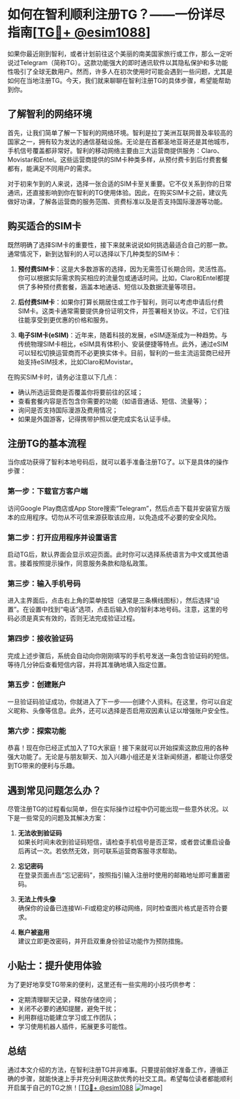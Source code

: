 # 如何在智利顺利注册TG？——一份详尽指南[[TG💪+ @esim1088](https://t.me/s/esim1088)]

如果你最近刚到智利，或者计划前往这个美丽的南美国家旅行或工作，那么一定听说过Telegram（简称TG）。这款功能强大的即时通讯软件以其隐私保护和多功能性吸引了全球无数用户。然而，许多人在初次使用时可能会遇到一些问题，尤其是如何在当地注册TG。今天，我们就来聊聊在智利注册TG的具体步骤，希望能帮助到你。

## 了解智利的网络环境

首先，让我们简单了解一下智利的网络环境。智利是拉丁美洲互联网普及率较高的国家之一，拥有较为发达的通信基础设施。无论是在首都圣地亚哥还是其他城市，手机信号覆盖都非常好。智利的移动网络主要由三大运营商提供服务：Claro、Movistar和Entel。这些运营商提供的SIM卡种类多样，从预付费卡到后付费套餐都有，能满足不同用户的需求。

对于初来乍到的人来说，选择一张合适的SIM卡至关重要。它不仅关系到你的日常通讯，还直接影响到你在智利的TG使用体验。因此，在购买SIM卡之前，建议先做好功课，了解各运营商的服务范围、资费标准以及是否支持国际漫游等功能。

## 购买适合的SIM卡

既然明确了选择SIM卡的重要性，接下来就来说说如何挑选最适合自己的那一款。通常情况下，新到达智利的人可以选择以下几种类型的SIM卡：

1. **预付费SIM卡**：这是大多数游客的选择，因为无需签订长期合同，灵活性高。你可以根据实际需求购买相应的流量包或通话时间。比如，Claro和Entel都提供了多种预付费套餐，涵盖本地通话、短信以及数据流量等项目。

2. **后付费SIM卡**：如果你打算长期居住或工作于智利，则可以考虑申请后付费SIM卡。这类卡通常需要提供身份证明文件，并签署相关协议。不过，它们往往能享受到更优惠的价格和服务。

3. **电子SIM卡(eSIM)**：近年来，随着科技的发展，eSIM逐渐成为一种趋势。与传统物理SIM卡相比，eSIM具有体积小、安装便捷等特点。此外，通过eSIM可以轻松切换运营商而不必更换实体卡。目前，智利的一些主流运营商已经开始支持eSIM技术，比如Claro和Movistar。

在购买SIM卡时，请务必注意以下几点：
- 确认所选运营商是否覆盖你将要前往的区域；
- 查看套餐内容是否包含你需要的功能（如语音通话、短信、流量等）；
- 询问是否支持国际漫游及费用情况；
- 如果是外国游客，记得携带护照以便完成实名认证手续。

## 注册TG的基本流程

当你成功获得了智利本地号码后，就可以着手准备注册TG了。以下是具体的操作步骤：

### 第一步：下载官方客户端

访问Google Play商店或App Store搜索“Telegram”，然后点击下载并安装官方版本的应用程序。切勿从不可信来源获取该应用，以免造成不必要的安全风险。

### 第二步：打开应用程序并设置语言

启动TG后，默认界面会显示欢迎页面。此时你可以选择系统语言为中文或其他语言。接着按照提示操作，同意服务条款和隐私政策。

### 第三步：输入手机号码

进入主界面后，点击右上角的菜单按钮（通常是三条横线图标），然后选择“设置”。在设置中找到“电话”选项，点击后输入你的智利本地号码。注意，这里的号码必须是真实有效的，否则无法完成验证过程。

### 第四步：接收验证码

完成上述步骤后，系统会自动向你刚刚填写的手机号发送一条包含验证码的短信。等待几分钟后查看短信内容，并将其准确地填入指定位置。

### 第五步：创建账户

一旦验证码验证成功，你就进入了下一步——创建个人资料。在这里，你可以自定义昵称、头像等信息。此外，还可以选择是否启用双因素认证以增强账户安全性。

### 第六步：探索功能

恭喜！现在你已经正式加入了TG大家庭！接下来就可以开始探索这款应用的各种强大功能了。无论是与朋友聊天、加入兴趣小组还是关注新闻频道，都能让你感受到TG带来的便利与乐趣。

## 遇到常见问题怎么办？

尽管注册TG的过程看似简单，但在实际操作过程中仍可能出现一些意外状况。以下是一些常见的问题及其解决方案：

1. **无法收到验证码**  
   如果长时间未收到验证码短信，请检查手机信号是否正常，或者尝试重启设备后再试一次。若依然无效，则可联系运营商客服寻求帮助。

2. **忘记密码**  
   在登录页面点击“忘记密码”，按照指引输入注册时使用的邮箱地址即可重置密码。

3. **无法上传头像**  
   确保你的设备已连接Wi-Fi或稳定的移动网络，同时检查图片格式是否符合要求。

4. **账户被盗用**  
   建议立即更改密码，并开启双重身份验证功能作为预防措施。

## 小贴士：提升使用体验

为了更好地享受TG带来的便利，这里还有一些实用的小技巧供参考：

- 定期清理聊天记录，释放存储空间；
- 关闭不必要的通知提醒，避免干扰；
- 利用群组功能建立学习或工作团队；
- 学习使用机器人插件，拓展更多可能性。

## 总结

通过本文介绍的方法，在智利注册TG并非难事。只要提前做好准备工作，遵循正确的步骤，就能快速上手并充分利用这款优秀的社交工具。希望每位读者都能顺利开启属于自己的TG之旅！[[TG💪+ @esim1088](https://t.me/s/esim1088) ![Image](https://i.postimg.cc/4NQfJmqS/Snipaste-2025-05-13-00-14-12.png)]